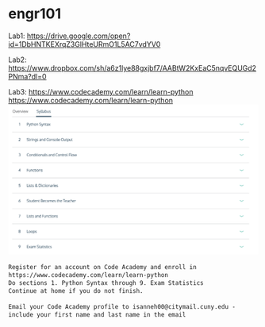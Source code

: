 # engr101

Lab1: https://drive.google.com/open?id=1DbHNTKEXrqZ3GlHteURmO1L5AC7vdYV0

Lab2: https://www.dropbox.com/sh/a6z1lye88gxjbf7/AABtW2KxEaC5nqvEQUGd2PNma?dl=0

Lab3: https://www.codecademy.com/learn/learn-python
https://www.codecademy.com/learn/learn-python
![](https://github.com/isatou/engr101/blob/master/Screen%20Shot%202018-05-03%20at%2011.33.43%20AM.png)

    Register for an account on Code Academy and enroll in https://www.codecademy.com/learn/learn-python
    Do sections 1. Python Syntax through 9. Exam Statistics
    Continue at home if you do not finish.
    
    Email your Code Academy profile to isanneh00@citymail.cuny.edu - include your first name and last name in the email
